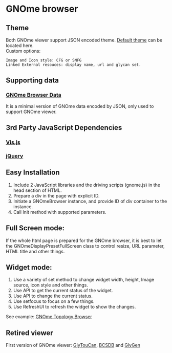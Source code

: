 # GNOme browser
## Theme
Both GNOme viewer support JSON encoded theme. [Default theme](https://github.com/glygen-glycan-data/GNOme/blob/master/JS/theme/default.json) can be located here. <BR>Custom options:
```
Image and Icon style: CFG or SNFG
Linked External resouces: display name, url and glycan set.
```

## Supporting data
### [GNOme Browser Data](https://github.com/glygen-glycan-data/GNOme/blob/master/BrowserData.json)
It is a minimal version of GNOme data encoded by JSON, only used to support GNOme viewer.

## 3rd Party JavaScript Dependencies
### [Vis.js](https://visjs.org/)
### [jQuery](https://jquery.com/)

## Easy Installation
1. Include 2 JavaScript libraries and the driving scripts (gnome.js) in the head section of HTML.
2. Prepare a div in the page with explicit ID.
3. Initiate a GNOmeBrowser instance, and provide ID of div container to the instance.
4. Call Init method with supported parameters.

## Full Screen mode:
If the whole html page is prepared for the GNOme browser, it is best to let the 
GNOmeDisplayPresetFullScreen class to control resize, URL parameter, HTML title and other things.

## Widget mode:
1. Use a variety of set method to change widget width, height, Image source, icon style and other things.
2. Use API to get the current status of the widget.
3. Use API to change the current status.
4. Use setfocus to focus on a few things.
5. Use RefreshUI to refresh the widget to show the changes.

See example: [GNOme Topology Browser](https://github.com/glygen-glycan-data/GNOme/blob/master/GNOme.browser.html)

## Retired viewer
First version of GNOme viewer: [GlyTouCan](https://rawcdn.githack.com/glygen-glycan-data/GNOme/3df5b91aaafcc83fe24b14103d7288822200830d/GNOme.browser.old.html), 
[BCSDB](https://rawcdn.githack.com/glygen-glycan-data/GNOme/3df5b91aaafcc83fe24b14103d7288822200830d/restrictions/GNOme_BCSDB.browser.old.html) and
[GlyGen](https://rawcdn.githack.com/glygen-glycan-data/GNOme/3df5b91aaafcc83fe24b14103d7288822200830d/restrictions/GNOme_GlyGen.browser.old.html)


